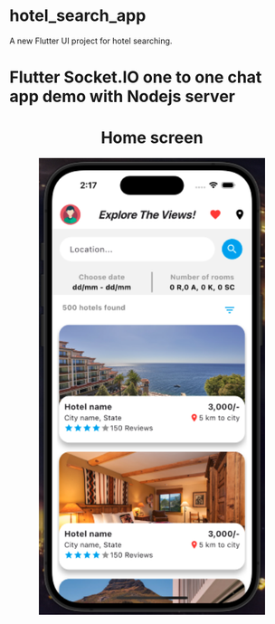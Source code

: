 # hotel_search_app

A new Flutter UI project for hotel searching.

# Flutter Socket.IO one to one chat app demo with Nodejs server

<div align="center">
  
# Home screen
  <img src="screenshots/screenshot1.png" width="400" title="Home Screen UI">

</div>
